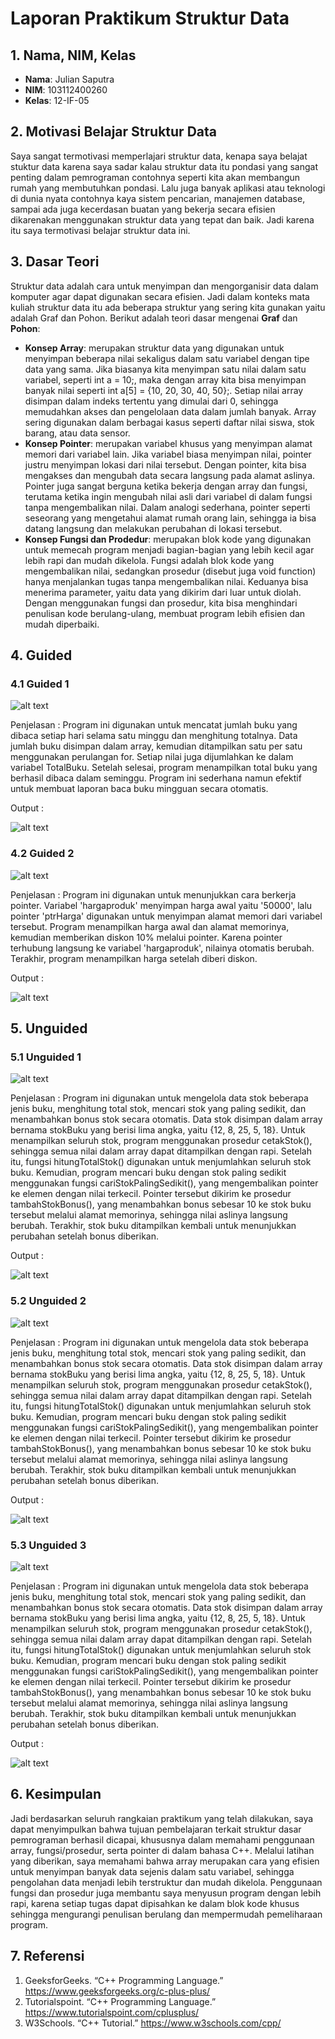 # Laporan Praktikum Struktur Data

## 1. Nama, NIM, Kelas
- **Nama**: Julian Saputra
- **NIM**: 103112400260
- **Kelas**: 12-IF-05

## 2. Motivasi Belajar Struktur Data
Saya sangat termotivasi memperlajari struktur data, kenapa saya belajat stuktur data karena saya sadar kalau struktur data itu pondasi yang sangat penting dalam pemrograman contohnya seperti kita akan membangun rumah yang membutuhkan pondasi. Lalu juga banyak aplikasi atau teknologi di dunia nyata contohnya kaya sistem pencarian, manajemen database, sampai ada juga kecerdasan buatan yang bekerja secara efisien dikarenakan menggunakan struktur data yang tepat dan baik. Jadi karena itu saya termotivasi belajar struktur data ini.

## 3. Dasar Teori
Struktur data adalah cara untuk menyimpan dan mengorganisir data dalam komputer agar dapat digunakan secara efisien. Jadi dalam konteks mata kuliah struktur data itu ada beberapa struktur yang sering kita gunakan yaitu adalah Graf dan Pohon. Berikut adalah teori dasar mengenai **Graf** dan **Pohon**:

- **Konsep Array**: merupakan struktur data yang digunakan untuk menyimpan beberapa nilai sekaligus dalam satu variabel dengan tipe data yang sama. Jika biasanya kita menyimpan satu nilai dalam satu variabel, seperti int a = 10;, maka dengan array kita bisa menyimpan banyak nilai seperti int a[5] = {10, 20, 30, 40, 50};. Setiap nilai array disimpan dalam indeks tertentu yang dimulai dari 0, sehingga memudahkan akses dan pengelolaan data dalam jumlah banyak. Array sering digunakan dalam berbagai kasus seperti daftar nilai siswa, stok barang, atau data sensor.
- **Konsep Pointer**: merupakan variabel khusus yang menyimpan alamat memori dari variabel lain. Jika variabel biasa menyimpan nilai, pointer justru menyimpan lokasi dari nilai tersebut. Dengan pointer, kita bisa mengakses dan mengubah data secara langsung pada alamat aslinya. Pointer juga sangat berguna ketika bekerja dengan array dan fungsi, terutama ketika ingin mengubah nilai asli dari variabel di dalam fungsi tanpa mengembalikan nilai. Dalam analogi sederhana, pointer seperti seseorang yang mengetahui alamat rumah orang lain, sehingga ia bisa datang langsung dan melakukan perubahan di lokasi tersebut.
- **Konsep Fungsi dan Prodedur**: merupakan blok kode yang digunakan untuk memecah program menjadi bagian-bagian yang lebih kecil agar lebih rapi dan mudah dikelola. Fungsi adalah blok kode yang mengembalikan nilai, sedangkan prosedur (disebut juga void function) hanya menjalankan tugas tanpa mengembalikan nilai. Keduanya bisa menerima parameter, yaitu data yang dikirim dari luar untuk diolah. Dengan menggunakan fungsi dan prosedur, kita bisa menghindari penulisan kode berulang-ulang, membuat program lebih efisien dan mudah diperbaiki.

## 4. Guided
### 4.1 Guided 1
![alt text](ss/guided1.png)

Penjelasan :
Program ini digunakan untuk mencatat jumlah buku yang dibaca setiap hari selama satu minggu dan menghitung totalnya. Data jumlah buku disimpan dalam array, kemudian ditampilkan satu per satu menggunakan perulangan for. Setiap nilai juga dijumlahkan ke dalam variabel TotalBuku. Setelah selesai, program menampilkan total buku yang berhasil dibaca dalam seminggu. Program ini sederhana namun efektif untuk membuat laporan baca buku mingguan secara otomatis.

Output :

![alt text](ss/outputG1.png)

### 4.2 Guided 2
![alt text](ss/guided2.png)

Penjelasan : Program ini digunakan untuk menunjukkan cara berkerja pointer. Variabel 'hargaproduk' menyimpan harga awal yaitu '50000', lalu pointer 'ptrHarga' digunakan untuk menyimpan alamat memori dari variabel tersebut. Program menampilkan harga awal dan alamat memorinya, kemudian memberikan diskon 10% melalui pointer. Karena pointer terhubung langsung ke variabel 'hargaproduk', nilainya otomatis berubah. Terakhir, program menampilkan harga setelah diberi diskon.

Output : 

![alt text](ss/ouputG2.png)

## 5. Unguided
### 5.1 Unguided 1
![alt text](ss/Unguided1.png)

Penjelasan : Program ini digunakan untuk mengelola data stok beberapa jenis buku, menghitung total stok, mencari stok yang paling sedikit, dan menambahkan bonus stok secara otomatis. Data stok disimpan dalam array bernama stokBuku yang berisi lima angka, yaitu {12, 8, 25, 5, 18}. Untuk menampilkan seluruh stok, program menggunakan prosedur cetakStok(), sehingga semua nilai dalam array dapat ditampilkan dengan rapi. Setelah itu, fungsi hitungTotalStok() digunakan untuk menjumlahkan seluruh stok buku. Kemudian, program mencari buku dengan stok paling sedikit menggunakan fungsi cariStokPalingSedikit(), yang mengembalikan pointer ke elemen dengan nilai terkecil. Pointer tersebut dikirim ke prosedur tambahStokBonus(), yang menambahkan bonus sebesar 10 ke stok buku tersebut melalui alamat memorinya, sehingga nilai aslinya langsung berubah. Terakhir, stok buku ditampilkan kembali untuk menunjukkan perubahan setelah bonus diberikan.

Output : 

![alt text](ss/outputU1.png)

### 5.2 Unguided 2
![alt text](ss/Unguided2.png)

Penjelasan : Program ini digunakan untuk mengelola data stok beberapa jenis buku, menghitung total stok, mencari stok yang paling sedikit, dan menambahkan bonus stok secara otomatis. Data stok disimpan dalam array bernama stokBuku yang berisi lima angka, yaitu {12, 8, 25, 5, 18}. Untuk menampilkan seluruh stok, program menggunakan prosedur cetakStok(), sehingga semua nilai dalam array dapat ditampilkan dengan rapi. Setelah itu, fungsi hitungTotalStok() digunakan untuk menjumlahkan seluruh stok buku. Kemudian, program mencari buku dengan stok paling sedikit menggunakan fungsi cariStokPalingSedikit(), yang mengembalikan pointer ke elemen dengan nilai terkecil. Pointer tersebut dikirim ke prosedur tambahStokBonus(), yang menambahkan bonus sebesar 10 ke stok buku tersebut melalui alamat memorinya, sehingga nilai aslinya langsung berubah. Terakhir, stok buku ditampilkan kembali untuk menunjukkan perubahan setelah bonus diberikan.

Output : 

![alt text](ss/outputU1.png)


### 5.3 Unguided 3
![alt text](ss/Unguided3.png)

Penjelasan : Program ini digunakan untuk mengelola data stok beberapa jenis buku, menghitung total stok, mencari stok yang paling sedikit, dan menambahkan bonus stok secara otomatis. Data stok disimpan dalam array bernama stokBuku yang berisi lima angka, yaitu {12, 8, 25, 5, 18}. Untuk menampilkan seluruh stok, program menggunakan prosedur cetakStok(), sehingga semua nilai dalam array dapat ditampilkan dengan rapi. Setelah itu, fungsi hitungTotalStok() digunakan untuk menjumlahkan seluruh stok buku. Kemudian, program mencari buku dengan stok paling sedikit menggunakan fungsi cariStokPalingSedikit(), yang mengembalikan pointer ke elemen dengan nilai terkecil. Pointer tersebut dikirim ke prosedur tambahStokBonus(), yang menambahkan bonus sebesar 10 ke stok buku tersebut melalui alamat memorinya, sehingga nilai aslinya langsung berubah. Terakhir, stok buku ditampilkan kembali untuk menunjukkan perubahan setelah bonus diberikan.

Output : 

![alt text](ss/outputU1.png)

## 6. Kesimpulan
Jadi berdasarkan seluruh rangkaian praktikum yang telah dilakukan, saya dapat menyimpulkan bahwa tujuan pembelajaran terkait struktur dasar pemrograman berhasil dicapai, khususnya dalam memahami penggunaan array, fungsi/prosedur, serta pointer di dalam bahasa C++. Melalui latihan yang diberikan, saya memahami bahwa array merupakan cara yang efisien untuk menyimpan banyak data sejenis dalam satu variabel, sehingga pengolahan data menjadi lebih terstruktur dan mudah dikelola. Penggunaan fungsi dan prosedur juga membantu saya menyusun program dengan lebih rapi, karena setiap tugas dapat dipisahkan ke dalam blok kode khusus sehingga mengurangi penulisan berulang dan mempermudah pemeliharaan program.

## 7. Referensi
1. GeeksforGeeks. “C++ Programming Language.” https://www.geeksforgeeks.org/c-plus-plus/
2. Tutorialspoint. “C++ Programming Language.” https://www.tutorialspoint.com/cplusplus/
3. W3Schools. “C++ Tutorial.” https://www.w3schools.com/cpp/